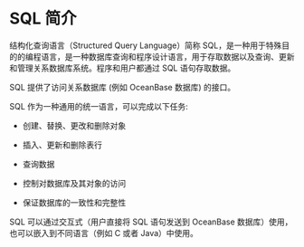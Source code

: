 SQL 简介 
===========================

结构化查询语言（Structured Query Language）简称 SQL，是一种用于特殊目的的编程语言，是一种数据库查询和程序设计语言，用于存取数据以及查询、更新和管理关系数据库系统。程序和用户都通过 SQL 语句存取数据。

SQL 提供了访问关系数据库 (例如 OceanBase 数据库) 的接口。 

SQL 作为一种通用的统一语言，可以完成以下任务:

* 创建、替换、更改和删除对象

  

* 插入、更新和删除表行

  

* 查询数据

  

* 控制对数据库及其对象的访问

  

* 保证数据库的一致性和完整性

  




SQL 可以通过交互式（用户直接将 SQL 语句发送到 OceanBase 数据库）使用，也可以嵌入到不同语言（例如 C 或者 Java）中使用。
